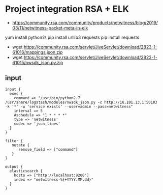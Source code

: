 # Project integration RSA + ELK
- https://community.rsa.com/community/products/netwitness/blog/2019/03/11/netwitness-packet-meta-in-elk

yum install python2\\
pip install urllib3 requests
pip install requests

- wget https://community.rsa.com/servlet/JiveServlet/download/2823-1-61016/mappings.json.zip
- wget https://community.rsa.com/servlet/JiveServlet/download/2823-1-61015/nwsdk_json.py.zip

## input
```
input {
  exec {
    command => "/usr/bin/python2.7 /usr/share/logstash/modules/nwsdk_json.py -c http://10.101.13.1:50103 -k '*' -w 'service exists' --user=admin --pass=netwitness"
    interval => 5
    #schedule => "1 * * * *"
    type => 'netwitness'
    codec => 'json_lines'
  }
}

filter {
   mutate {
      remove_field => ["command"]
   }
}

output {
  elasticsearch {
    hosts => ["http://localhost:9200"]
    index => "netwitness-%{+YYYY.MM.dd}"
  }
}
```